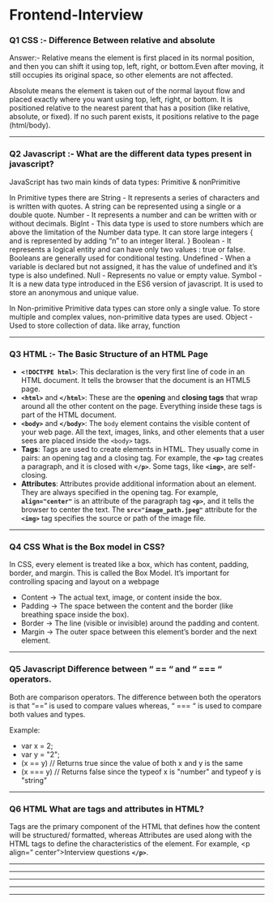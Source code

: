 # Frontend-Interview

### Q1 CSS :- Difference Between relative and absolute
Answer:- Relative means the element is first placed in its normal position, and then you can shift it using top, left, right, or bottom.Even after moving, it still occupies its original space, so other elements are not affected.

Absolute means the element is taken out of the normal layout flow and placed exactly where you want using top, left, right, or bottom. It is positioned relative to the nearest parent that has a position (like relative, absolute, or fixed). If no such parent exists, it positions relative to the page (html/body).
***

### Q2 Javascript :- What are the different data types present in javascript?
JavaScript has two main kinds of data types: Primitive & nonPrimitive

In Primitive types there are
String - It represents a series of characters and is written with quotes. A string can be represented using a single or a double quote.
Number - It represents a number and can be written with or without decimals.
BigInt - This data type is used to store numbers which are above the limitation of the Number data type. It can store large integers { and is represented by adding “n” to an integer literal. }
Boolean - It represents a logical entity and can have only two values : true or false. Booleans are generally used for conditional testing.
Undefined - When a variable is declared but not assigned, it has the value of undefined and it’s type is also undefined.
Null - Represents no value or empty value.
Symbol - It is a new data type introduced in the ES6 version of javascript. It is used to store an anonymous and unique value.

In Non-primitive 
Primitive data types can store only a single value. To store multiple and complex values, non-primitive data types are used.
Object - Used to store collection of data.  like array, function
***

### Q3 HTML :- The Basic Structure of an HTML Page
* **`<!DOCTYPE html>`**: This declaration is the very first line of code in an HTML document. It tells the browser that the document is an HTML5 page.
* **`<html>`** and **`</html>`**: These are the **opening** and **closing tags** that wrap around all the other content on the page. Everything inside these tags is part of the HTML document.
* **`<body>`** and **`</body>`**: The `body` element contains the visible content of your web page. All the text, images, links, and other elements that a user sees are placed inside the `<body>` tags.
* **Tags**: Tags are used to create elements in HTML. They usually come in pairs: an opening tag and a closing tag. For example, the **`<p>`** tag creates a paragraph, and it is closed with **`</p>`**. Some tags, like **`<img>`**, are self-closing.
* **Attributes**: Attributes provide additional information about an element. They are always specified in the opening tag. For example, **`align="center"`** is an attribute of the paragraph tag **`<p>`**, and it tells the browser to center the text. The **`src="image_path.jpeg"`** attribute for the **`<img>`** tag specifies the source or path of the image file.
***

### Q4 CSS What is the Box model in CSS?
In CSS, every element is treated like a box, which has content, padding, border, and margin. This is called the Box Model. It’s important for controlling spacing and layout on a webpage
* Content → The actual text, image, or content inside the box.
* Padding → The space between the content and the border (like breathing space inside the box).
* Border → The line (visible or invisible) around the padding and content.
* Margin → The outer space between this element’s border and the next element.
* ***

### Q5 Javascript Difference between “ == “ and “ === “ operators.
Both are comparison operators. The difference between both the operators is that “==” is used to compare values whereas, “ === “ is used to compare both values and types.

Example:
* var x = 2;
* var y = "2";
* (x == y)  // Returns true since the value of both x and y is the same
* (x === y) // Returns false since the typeof x is "number" and typeof y is "string"
***

### Q6 HTML What are tags and attributes in HTML?
Tags are the primary component of the HTML that defines how the content will be structured/ formatted, whereas Attributes are used along with the HTML tags to define the characteristics of the element. For example, <p align=” center”>Interview questions **`</p>`**.
***
***
***
***
***
